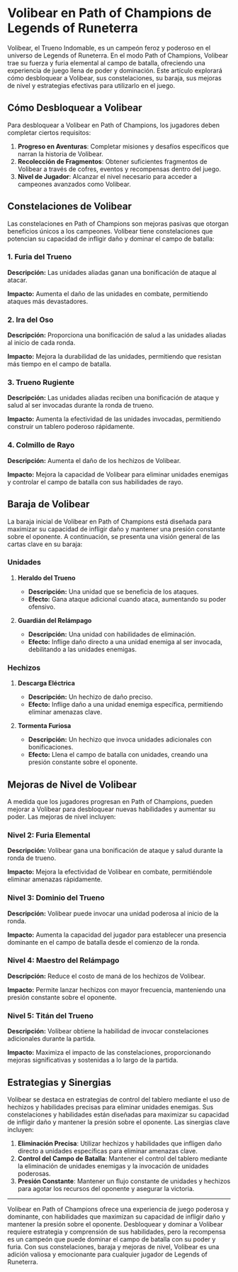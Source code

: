 # Volibear en Path of Champions de Legends of Runeterra

Volibear, el Trueno Indomable, es un campeón feroz y poderoso en el universo de Legends of Runeterra. En el modo Path of Champions, Volibear trae su fuerza y furia elemental al campo de batalla, ofreciendo una experiencia de juego llena de poder y dominación. Este artículo explorará cómo desbloquear a Volibear, sus constelaciones, su baraja, sus mejoras de nivel y estrategias efectivas para utilizarlo en el juego.

## Cómo Desbloquear a Volibear

Para desbloquear a Volibear en Path of Champions, los jugadores deben completar ciertos requisitos:

1. **Progreso en Aventuras**: Completar misiones y desafíos específicos que narran la historia de Volibear.
2. **Recolección de Fragmentos**: Obtener suficientes fragmentos de Volibear a través de cofres, eventos y recompensas dentro del juego.
3. **Nivel de Jugador**: Alcanzar el nivel necesario para acceder a campeones avanzados como Volibear.

## Constelaciones de Volibear

Las constelaciones en Path of Champions son mejoras pasivas que otorgan beneficios únicos a los campeones. Volibear tiene constelaciones que potencian su capacidad de infligir daño y dominar el campo de batalla:

### 1. Furia del Trueno

**Descripción:** Las unidades aliadas ganan una bonificación de ataque al atacar.

**Impacto:** Aumenta el daño de las unidades en combate, permitiendo ataques más devastadores.

### 2. Ira del Oso

**Descripción:** Proporciona una bonificación de salud a las unidades aliadas al inicio de cada ronda.

**Impacto:** Mejora la durabilidad de las unidades, permitiendo que resistan más tiempo en el campo de batalla.

### 3. Trueno Rugiente

**Descripción:** Las unidades aliadas reciben una bonificación de ataque y salud al ser invocadas durante la ronda de trueno.

**Impacto:** Aumenta la efectividad de las unidades invocadas, permitiendo construir un tablero poderoso rápidamente.

### 4. Colmillo de Rayo

**Descripción:** Aumenta el daño de los hechizos de Volibear.

**Impacto:** Mejora la capacidad de Volibear para eliminar unidades enemigas y controlar el campo de batalla con sus habilidades de rayo.

## Baraja de Volibear

La baraja inicial de Volibear en Path of Champions está diseñada para maximizar su capacidad de infligir daño y mantener una presión constante sobre el oponente. A continuación, se presenta una visión general de las cartas clave en su baraja:

### Unidades

1. **Heraldo del Trueno**
   - **Descripción:** Una unidad que se beneficia de los ataques.
   - **Efecto:** Gana ataque adicional cuando ataca, aumentando su poder ofensivo.

2. **Guardián del Relámpago**
   - **Descripción:** Una unidad con habilidades de eliminación.
   - **Efecto:** Inflige daño directo a una unidad enemiga al ser invocada, debilitando a las unidades enemigas.

### Hechizos

1. **Descarga Eléctrica**
   - **Descripción:** Un hechizo de daño preciso.
   - **Efecto:** Inflige daño a una unidad enemiga específica, permitiendo eliminar amenazas clave.

2. **Tormenta Furiosa**
   - **Descripción:** Un hechizo que invoca unidades adicionales con bonificaciones.
   - **Efecto:** Llena el campo de batalla con unidades, creando una presión constante sobre el oponente.

## Mejoras de Nivel de Volibear

A medida que los jugadores progresan en Path of Champions, pueden mejorar a Volibear para desbloquear nuevas habilidades y aumentar su poder. Las mejoras de nivel incluyen:

### Nivel 2: Furia Elemental

**Descripción:** Volibear gana una bonificación de ataque y salud durante la ronda de trueno.

**Impacto:** Mejora la efectividad de Volibear en combate, permitiéndole eliminar amenazas rápidamente.

### Nivel 3: Dominio del Trueno

**Descripción:** Volibear puede invocar una unidad poderosa al inicio de la ronda.

**Impacto:** Aumenta la capacidad del jugador para establecer una presencia dominante en el campo de batalla desde el comienzo de la ronda.

### Nivel 4: Maestro del Relámpago

**Descripción:** Reduce el costo de maná de los hechizos de Volibear.

**Impacto:** Permite lanzar hechizos con mayor frecuencia, manteniendo una presión constante sobre el oponente.

### Nivel 5: Titán del Trueno

**Descripción:** Volibear obtiene la habilidad de invocar constelaciones adicionales durante la partida.

**Impacto:** Maximiza el impacto de las constelaciones, proporcionando mejoras significativas y sostenidas a lo largo de la partida.

## Estrategias y Sinergias

Volibear se destaca en estrategias de control del tablero mediante el uso de hechizos y habilidades precisas para eliminar unidades enemigas. Sus constelaciones y habilidades están diseñadas para maximizar su capacidad de infligir daño y mantener la presión sobre el oponente. Las sinergias clave incluyen:

1. **Eliminación Precisa**: Utilizar hechizos y habilidades que infligen daño directo a unidades específicas para eliminar amenazas clave.
2. **Control del Campo de Batalla**: Mantener el control del tablero mediante la eliminación de unidades enemigas y la invocación de unidades poderosas.
3. **Presión Constante**: Mantener un flujo constante de unidades y hechizos para agotar los recursos del oponente y asegurar la victoria.

---

Volibear en Path of Champions ofrece una experiencia de juego poderosa y dominante, con habilidades que maximizan su capacidad de infligir daño y mantener la presión sobre el oponente. Desbloquear y dominar a Volibear requiere estrategia y comprensión de sus habilidades, pero la recompensa es un campeón que puede dominar el campo de batalla con su poder y furia. Con sus constelaciones, baraja y mejoras de nivel, Volibear es una adición valiosa y emocionante para cualquier jugador de Legends of Runeterra.